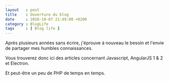 ```yaml
---
layout   : post
title    : Ouverture du blog
date     : 2016-10-07 21:49:00 +0200
category : BlogLife
tags     : [ Blog life ]
---
```

Après plusieurs années sans écrire, j'éprouve à nouveau le besoin et l'envie de partager mes humbles connaissances.

Vous trouverez donc ici des articles concernant Javascript, AngularJS 1 & 2 et Electron.

Et peut-être un peu de PHP de temps en temps.
